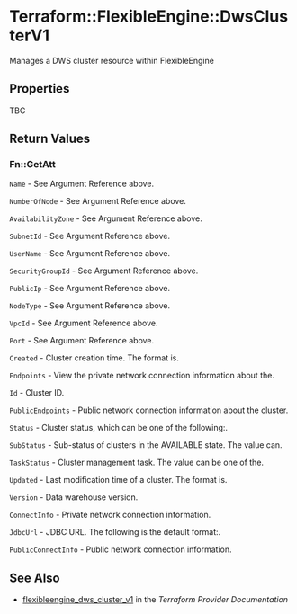 # Terraform::FlexibleEngine::DwsClusterV1

Manages a DWS cluster resource within FlexibleEngine

## Properties

TBC

## Return Values

### Fn::GetAtt

`Name` - See Argument Reference above.

`NumberOfNode` - See Argument Reference above.

`AvailabilityZone` - See Argument Reference above.

`SubnetId` - See Argument Reference above.

`UserName` - See Argument Reference above.

`SecurityGroupId` - See Argument Reference above.

`PublicIp` - See Argument Reference above.

`NodeType` - See Argument Reference above.

`VpcId` - See Argument Reference above.

`Port` - See Argument Reference above.

`Created` - Cluster creation time. The format is.

`Endpoints` - View the private network connection information about the.

`Id` - Cluster ID.

`PublicEndpoints` - Public network connection information about the cluster.

`Status` - Cluster status, which can be one of the following:.

`SubStatus` - Sub-status of clusters in the AVAILABLE state. The value can.

`TaskStatus` - Cluster management task. The value can be one of the.

`Updated` - Last modification time of a cluster. The format is.

`Version` - Data warehouse version.

`ConnectInfo` - Private network connection information.

`JdbcUrl` - JDBC URL. The following is the default format:.

`PublicConnectInfo` - Public network connection information.

## See Also

* [flexibleengine_dws_cluster_v1](https://www.terraform.io/docs/providers/flexibleengine/r/dws_cluster_v1.html) in the _Terraform Provider Documentation_